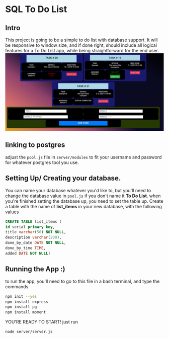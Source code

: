 # SQL To Do List

## Intro

This project is going to be a simple to do list with database support. It will be responsive to window size, and if done right, should include all logical features for a To Do List app, while being straightforward for the end user.
![Image of Project Running](images/Screenshot_2020-06-07.png)

## linking to postgres

adjust the `pool.js` file in `server/modules` to fit your username and password for whatever postgres tool you use.

## Setting Up/ Creating your database.

You can name your database whatever you'd like to, but you'll need to change the database value in `pool.js` if you don't name it **To Do List**.
when you're finished setting the database up, you need to set the table up. Create a table with the name of **list_items** in your new database, with the following values

```sql
CREATE TABLE list_items (
id serial primary key,
title varchar(50) NOT NULL,
description varchar(200),
done_by_date DATE NOT NULL,
done_by_time TIME,
added DATE NOT NULL)
```

## Running the App :)

to run the app, you'll need to go to this file in a bash terminal, and type the commands

```bash
npm init --yes
npm install express
npm install pg
npm install moment
```

YOU'RE READY TO START! just run

```bash
node server/server.js
```
